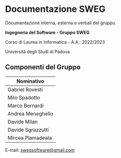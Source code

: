 # Documentazione SWEG

Documentazione interna, esterna e verbali del gruppo.

**Ingegneria del Software - Gruppo SWEG**

Corso di Laurea in Informatica - A.A.: 2022/2023

Università degli Studi di Padova

## Componenti del Gruppo

| Nominativo           |
| --------------------|
| Gabriel Rovesti      |
| Milo Spadotto        |
| Marco Bernardi       |
| Andrea Meneghello    |
| Davide Milan         |
| Davide Sgrazzutti    |
| Mircea Plamadeala    |

E-mail: swegsoftware@gmail.com